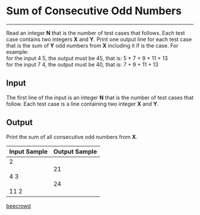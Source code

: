 # Sum of Consecutive Odd Numbers

---

Read an integer **N** that is the number of test cases that follows. Each test case contains two integers **X** and **Y**. Print one output line for each test case that is the sum of **Y** odd numbers from **X** including it if is the case. For example:  
for the input 4 5, the output must be 45, that is: 5 + 7 + 9 + 11 + 13  
for the input 7 4, the output must be 40, that is: 7 + 9 + 11 + 13

## Input

The first line of the input is an integer **N** that is the number of test cases that follow. Each test case is a line containing two integer **X** and **Y**.

## Output

Print the sum of all consecutive odd numbers from **X**.

| Input Sample             | Output Sample |
| ------------------------ | ------------- |
| 2<br><br>4 3<br><br>11 2 | 21<br><br>24  |

[beecrowd](https://www.beecrowd.com.br/judge/en/problems/view/1158)
